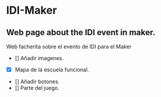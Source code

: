 # IDI-Maker
Web page about the IDI event in maker.
--------------------------------------
Web facherita sobre el evento de IDI para el Maker
- [] Añadir imagenes.
- [x] Mapa de la escuela funcional.
- [] Añadir botones.
- [] Parte del juego. 
